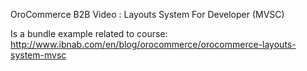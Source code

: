 OroCommerce B2B Video : Layouts System For Developer (MVSC)

Is a bundle example related to course: http://www.ibnab.com/en/blog/orocommerce/orocommerce-layouts-system-mvsc

